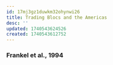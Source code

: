 ```yaml
---
id: 17mj3gz1duwkm32ohynwi26
title: Trading Blocs and the Americas
desc: ''
updated: 1740543624526
created: 1740543612752
---
```

### Frankel et al., 1994